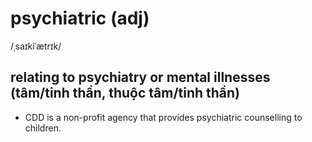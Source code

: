 # psychiatric (adj)

/ˌsaɪkiˈætrɪk/

## relating to psychiatry or mental illnesses (tâm/tinh thần, thuộc tâm/tinh thần)

- CDD is a non-profit agency that provides psychiatric counselling to children.